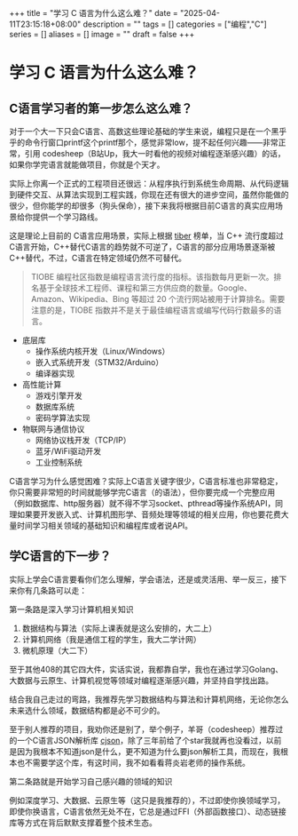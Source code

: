 +++
title = "学习 C 语言为什么这么难？"
date = "2025-04-11T23:15:18+08:00"
description = ""
tags = []
categories = ["编程","C"]
series = []
aliases = []
image = ""
draft = false
+++
# 学习 C 语言为什么这么难？

## C语言学习者的第一步怎么这么难？

对于一个大一下只会C语言、高数这些理论基础的学生来说，编程只是在一个黑乎乎的命令行窗口printf这个printf那个，感觉非常low，提不起任何兴趣——非常正常，引用 codesheep（B站Up，我大一时看他的视频对编程逐渐感兴趣）的话，如果你学完语言就能做项目，你就是个天才。

实际上你离一个正式的工程项目还很远：从程序执行到系统生命周期、从代码逻辑到硬件交互、从算法实现到工程实践，你现在还有很大的进步空间，虽然你能做的很少，但你能学的却很多（狗头保命），接下来我将根据目前C语言的真实应用场景给你提供一个学习路线。

这是理论上目前的 C语言应用场景，实际上根据 [tiber](https://www.tiobe.com/tiobe-index/) 榜单，当 C++ 流行度超过 C语言开始，C++替代C语言的趋势就不可逆了，C语言的部分应用场景逐渐被C++替代，不过，C语言在特定领域仍然不可替代。

> TIOBE 编程社区指数是编程语言流行度的指标。该指数每月更新一次。排名基于全球技术工程师、课程和第三方供应商的数量。Google、Amazon、Wikipedia、Bing 等超过 20 个流行网站被用于计算排名。需要注意的是，TIOBE 指数并不是关于最佳编程语言或编写代码行数最多的语言。

- 底层库
  - 操作系统内核开发（Linux/Windows）
  - 嵌入式系统开发（STM32/Arduino）
  - 编译器实现
- 高性能计算
  - 游戏引擎开发
  - 数据库系统
  - 密码学算法实现
- 物联网与通信协议
  - 网络协议栈开发（TCP/IP）
  - 蓝牙/WiFi驱动开发
  - 工业控制系统

C语言学习为什么感觉困难？实际上C语言关键字很少，C语言标准也非常稳定，你只需要非常短的时间就能够学完C语言（的语法），但你要完成一个完整应用（例如数据库、http服务器）就不得不学习socket、pthread等操作系统API，同理如果要开发嵌入式、计算机图形学、音频处理等领域的相关应用，你也要花费大量时间学习相关领域的基础知识和编程库或者说API。

## 学C语言的下一步？

实际上学会C语言要看你们怎么理解，学会语法，还是或灵活用、举一反三，接下来你有几条路可以走：

第一条路是深入学习计算机相关知识

1. 数据结构与算法（实际上课表就是这么安排的，大二上）
2. 计算机网络（我是通信工程的学生，我大二学计网）
3. 微机原理（大二下）

至于其他408的其它四大件，实话实说，我都靠自学，我也在通过学习Golang、大数据与云原生、计算机视觉等领域对编程逐渐感兴趣，并坚持自学找出路。

结合我自己走过的弯路，我推荐先学习数据结构与算法和计算机网络，无论你怎么未来选什么领域，数据结构都是必不可少的。

至于别人推荐的项目，我劝你还是别了，举个例子，羊哥（codesheep）推荐过的一个C语言JSON解析库 [cjson](https://github.com/DaveGamble/cJSON)，除了三年前给了个star我就再也没看过，以前是因为我根本不知道json是什么，更不知道为什么要json解析工具，而现在，我根本也不需要学这个库，有这时间，我不如看看蒋炎岩老师的操作系统。

第二条路就是开始学习自己感兴趣的领域的知识

例如深度学习、大数据、云原生等（这只是我推荐的），不过即使你换领域学习，即使你换语言，C语言依然无处不在，它总是通过FFI（外部函数接口）、动态链接库等方式在背后默默支撑着整个技术生态。
